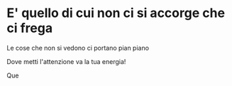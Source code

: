# E' quello di cui non ci si accorge che ci frega

Le cose che non si vedono ci portano pian piano 

Dove metti l'attenzione va la tua energia!

Que
<!--stackedit_data:
eyJoaXN0b3J5IjpbMTc2ODcyNjkzNF19
-->